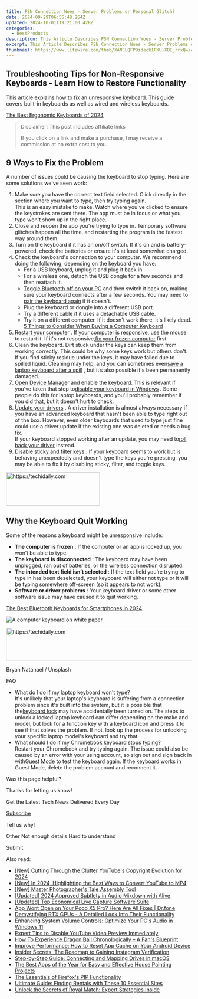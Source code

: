 ```yaml
---
title: PSN Connection Woes - Server Problems or Personal Glitch?
date: 2024-09-29T06:55:48.264Z
updated: 2024-10-01T19:21:00.428Z
categories:
  - BestProducts
description: This Article Describes PSN Connection Woes - Server Problems or Personal Glitch?
excerpt: This Article Describes PSN Connection Woes - Server Problems or Personal Glitch?
thumbnail: https://www.lifewire.com/thmb/XANELQFP9ideckIFKU-XBI_rrxQ=/400x300/filters:no_upscale():max_bytes(150000):strip_icc():format(webp)/GettyImages-1252378476-858b12c063df49e5b63f3514a07a01f7.jpg
---
```


## Troubleshooting Tips for Non-Responsive Keyboards - Learn How to Restore Functionality
 This article explains how to fix an unresponsive keyboard. This guide covers built-in keyboards as well as wired and wireless keyboards.

[The Best Ergonomic Keyboards of 2024](https://www.lifewire.com/best-ergonomic-keyboards-4147386)

>  Disclaimer: This post includes affiliate links
>
>  If you click on a link and make a purchase, I may receive a commission at no extra cost to you.
>

## 9 Ways to Fix the Problem

 A number of issues could be causing the keyboard to stop typing. Here are some solutions we've seen work:  

1. Make sure you have the correct text field selected. Click directly in the section where you want to type, then try typing again.  
 This is an easy mistake to make. Watch where you've clicked to ensure the keystrokes are sent there. The app must be in focus or what you type won't show up in the right place.
2. Close and reopen the app you're trying to type in. Temporary software glitches happen all the time, and restarting the program is the fastest way around them.
3. Turn on the keyboard if it has an on/off switch. If it's on and is battery-powered, check the batteries or ensure it's at least somewhat charged.
4. Check the keyboard's connection to your computer. We recommend doing the following, depending on the keyboard you have:  
   * For a USB keyboard, unplug it and plug it back in.  
   * For a wireless one, detach the USB dongle for a few seconds and then reattach it.  
   * [Toggle Bluetooth off on your PC](https://www.lifewire.com/turn-on-bluetooth-in-windows-11-5216193) and then switch it back on, making sure your keyboard connects after a few seconds. You may need to [pair the keyboard again](https://www.lifewire.com/set-up-a-bluetooth-device-2640340) if it doesn't.  
   * Plug the keyboard or dongle into a different USB port.  
   * Try a different cable if it uses a detachable USB cable.  
   * Try it on a different computer. If it doesn't work there, it's likely dead.  
[5 Things to Consider When Buying a Computer Keyboard](https://www.lifewire.com/important-keyboard-features-2640341)
5. [Restart your computer](https://www.lifewire.com/how-to-reboot-a-computer-2624568) . If your computer is responsive, use the mouse to restart it. If it's not responsive,[fix your frozen computer](https://www.lifewire.com/fix-frozen-computer-5217030) first.
6. Clean the keyboard. Dirt stuck under the keys can keep them from working correctly. This could be why some keys work but others don't.  
 If you find sticky residue under the keys, it may have failed due to spilled liquid. Cleaning may help, and you can sometimes even[save a laptop keyboard after a spill](https://www.lifewire.com/steps-to-laptop-spill-repair-2378134) , but it’s also possible it's been permanently damaged.
7. [Open Device Manager](https://www.lifewire.com/how-to-open-device-manager-2626075) and enable the keyboard. This is relevant if you've taken that step to[disable your keyboard in Windows](https://www.lifewire.com/disable-laptop-keyboard-in-windows-11-5196395) . Some people do this for laptop keyboards, and you'll probably remember if you did that, but it doesn't hurt to check.
8. [Update your drivers](https://www.lifewire.com/how-to-update-drivers-in-windows-2619214) . A driver installation is almost always necessary if you have an advanced keyboard that hasn't been able to type right out of the box. However, even older keyboards that used to type just fine could use a driver update if the existing one was deleted or needs a bug fix.  
 If your keyboard stopped working after an update, you may need to[roll back your driver](https://www.lifewire.com/how-to-roll-back-a-driver-in-windows-2619217) instead.
9. [Disable sticky and filter keys](https://www.lifewire.com/how-to-turn-off-sticky-keys-windows-4692841) . If your keyboard seems to work but is behaving unexpectedly and doesn't type the keys you're pressing, you may be able to fix it by disabling sticky, filter, and toggle keys.

<!-- affiliate ads begin -->
<a href="https://25home.pxf.io/c/5597632/2148641/16836" target="_top" id="2148641">
  <img src="//a.impactradius-go.com/display-ad/16836-2148641" border="0" alt="https://techidaily.com" width="254" height="90"/>
</a>
<img height="0" width="0" src="https://25home.pxf.io/i/5597632/2148641/16836" style="position:absolute;visibility:hidden;" border="0" />
<!-- affiliate ads end -->

## Why the Keyboard Quit Working

 Some of the reasons a keyboard might be unresponsive include:

* **The computer is frozen** : If the computer or an app is locked up, you won’t be able to type.
* **The keyboard is disconnected** : The keyboard may have been unplugged, ran out of batteries, or the wireless connection disrupted.
* **The intended text field isn’t selected** : If the text field you’re trying to type in has been deselected, your keyboard will either not type or it will be typing somewhere off-screen (so it appears to not work).
* **Software or driver problems** : Your keyboard driver or some other software issue may have caused it to quit working.

[The Best Bluetooth Keyboards for Smartphones in 2024](https://www.lifewire.com/best-bluetooth-keyboards-for-smartphones-4177695)

![A computer keyboard on white paper](https://www.lifewire.com/thmb/CeM-fcdHU1euNfVLy8semOjckm4=/1500x0/filters:no_upscale():max_bytes(150000):strip_icc():format(webp)/bryan-natanael-hR8l1s4u8QE-unsplash-bf561a995f8840d29937369560cabfab.jpg)

<!-- affiliate ads begin -->
<a href="https://imp.i357552.net/c/5597632/1006793/11832" target="_top" id="1006793">
  <img src="//a.impactradius-go.com/display-ad/11832-1006793" border="0" alt="https://techidaily.com" width="728" height="90"/>
</a>
<img height="0" width="0" src="https://imp.i357552.net/i/5597632/1006793/11832" style="position:absolute;visibility:hidden;" border="0" />
<!-- affiliate ads end -->

Bryan Natanael / Unsplash

 FAQ

* What do I do if my laptop keyboard won't type?  
 It's unlikely that your laptop's keyboard is suffering from a connection problem since it's built into the system, but it is possible that the[keyboard lock](https://www.lifewire.com/lock-your-keyboard-temporarily-5072812) may have accidentally been turned on. The steps to unlock a locked laptop keyboard can differ depending on the make and model, but look for a function key with a keyboard icon and press it to see if that solves the problem. If not, look up the process for unlocking your specific laptop model's keyboard and try that.
* What should I do if my Chromebook keyboard stops typing?  
 Restart your Chromebook and try typing again. The issue could also be caused by an error with your using account, so sign out and sign back in with[Guest Mode](https://www.lifewire.com/how-to-use-chromebook-guest-mode-4842588) to test the keyboard again. If the keyboard works in Guest Mode, delete the problem account and reconnect it.

Was this page helpful?

Thanks for letting us know!

 Get the Latest Tech News Delivered Every Day

[Subscribe](https://www.lifewire.com/#)

Tell us why!

 Other  Not enough details  Hard to understand

 Submit

<ins class="adsbygoogle"
     style="display:block"
     data-ad-format="autorelaxed"
     data-ad-client="ca-pub-7571918770474297"
     data-ad-slot="1223367746"></ins>

<ins class="adsbygoogle"
     style="display:block"
     data-ad-client="ca-pub-7571918770474297"
     data-ad-slot="8358498916"
     data-ad-format="auto"
     data-full-width-responsive="true"></ins>

<span class="atpl-alsoreadstyle">Also read:</span>
<div><ul>
<li><a href="https://youtube-sure.techidaily.com/utting-through-the-clutter-youtubes-copyright-evolution-for-2024/"><u>[New] Cutting Through the Clutter YouTube's Copyright Evolution for 2024</u></a></li>
<li><a href="https://fox-info.techidaily.com/new-in-2024-highlighting-the-best-ways-to-convert-youtube-to-mp4/"><u>[New] In 2024, Highlighting the Best Ways to Convert YouTube to MP4</u></a></li>
<li><a href="https://extra-approaches.techidaily.com/new-master-photographers-tale-assembly-tool/"><u>[New] Master Photographer's Tale Assembly Tool</u></a></li>
<li><a href="https://fox-direct.techidaily.com/updated-2024-approved-subtlety-in-audio-mixdown-with-alive/"><u>[Updated] 2024 Approved Subtlety in Audio Mixdown with Alive</u></a></li>
<li><a href="https://on-screen-recording.techidaily.com/updated-top-economical-live-capture-software-suite/"><u>[Updated] Top Economical Live Capture Software Suite</u></a></li>
<li><a href="https://howto.techidaily.com/app-wont-open-on-your-poco-x5-pro-here-are-all-fixes-drfone-by-drfone-fix-android-problems-fix-android-problems/"><u>App Wont Open on Your Poco X5 Pro? Here Are All Fixes | Dr.fone</u></a></li>
<li><a href="https://techno-recovery.techidaily.com/demystifying-rtx-gpus-a-detailed-look-into-their-functionality/"><u>Demystifying RTX GPUs - A Detailed Look Into Their Functionality</u></a></li>
<li><a href="https://sound-issues.techidaily.com/enhancing-system-volume-controls-optimize-your-pcs-audio-in-windows-11/"><u>Enhancing System Volume Controls: Optimize Your PC's Audio in Windows 11</u></a></li>
<li><a href="https://extra-resources.techidaily.com/expert-tips-to-disable-youtube-video-preview-immediately/"><u>Expert Tips to Disable YouTube Video Preview Immediately</u></a></li>
<li><a href="https://techno-recovery.techidaily.com/how-to-experience-dragon-ball-chronologically-a-fans-blueprint/"><u>How To Experience Dragon Ball Chronologically – A Fan's Blueprint</u></a></li>
<li><a href="https://techno-recovery.techidaily.com/improve-performance-how-to-reset-app-cache-on-your-android-device/"><u>Improve Performance: How to Reset App Cache on Your Android Device</u></a></li>
<li><a href="https://techno-recovery.techidaily.com/insider-secrets-the-roadmap-to-gaining-instagram-verification/"><u>Insider Secrets: The Roadmap to Gaining Instagram Verification</u></a></li>
<li><a href="https://techno-recovery.techidaily.com/step-by-step-guide-connecting-and-mapping-drives-in-macos/"><u>Step-by-Step Guide: Connecting and Mapping Drives in macOS</u></a></li>
<li><a href="https://techno-recovery.techidaily.com/the-best-apps-of-the-year-for-easy-and-effective-house-painting-projects/"><u>The Best Apps of the Year for Easy and Effective House Painting Projects</u></a></li>
<li><a href="https://fox-info.techidaily.com/the-essentials-of-firefoxs-pip-functionality/"><u>The Essentials of Firefox's PIP Functionality</u></a></li>
<li><a href="https://techno-recovery.techidaily.com/ultimate-guide-finding-rentals-with-these-10-essential-sites/"><u>Ultimate Guide: Finding Rentals with These 10 Essential Sites</u></a></li>
<li><a href="https://techno-recovery.techidaily.com/unlock-the-secrets-of-royal-match-expert-strategies-inside/"><u>Unlock the Secrets of Royal Match: Expert Strategies Inside</u></a></li>
</ul></div>

